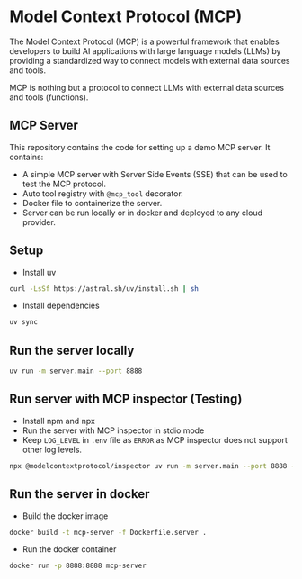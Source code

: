 # Model Context Protocol (MCP)

The Model Context Protocol (MCP) is a powerful framework that enables developers to build AI applications with large language models (LLMs) by providing a standardized way to connect models with external data sources and tools.

MCP is nothing but a protocol to connect LLMs with external data sources and tools (functions).

## MCP Server

This repository contains the code for setting up a demo MCP server. It contains:

- A simple MCP server with Server Side Events (SSE) that can be used to test the MCP protocol.
- Auto tool registry with `@mcp_tool` decorator.
- Docker file to containerize the server.
- Server can be run locally or in docker and deployed to any cloud provider.

## Setup

- Install uv

```bash
curl -LsSf https://astral.sh/uv/install.sh | sh
```

- Install dependencies

```bash
uv sync
```

## Run the server locally

```bash
uv run -m server.main --port 8888
```

## Run server with MCP inspector (Testing)

- Install npm and npx
- Run the server with MCP inspector in stdio mode
- Keep `LOG_LEVEL` in `.env` file as `ERROR` as MCP inspector does not support other log levels.

```bash
npx @modelcontextprotocol/inspector uv run -m server.main --port 8888 --transport stdio
```

## Run the server in docker

- Build the docker image

```bash
docker build -t mcp-server -f Dockerfile.server .
```

- Run the docker container

```bash
docker run -p 8888:8888 mcp-server
```
